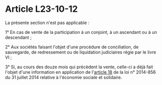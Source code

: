 # Article L23-10-12

<p>La présente section n'est pas applicable : </p><p>1° En cas de vente de la participation à un conjoint, à un ascendant ou à un descendant ; </p><p>2° Aux sociétés faisant l'objet d'une procédure de conciliation, de sauvegarde, de redressement ou de liquidation judiciaires régie par le livre VI ; </p><p>3° Si, au cours des douze mois qui précèdent la vente, celle-ci a déjà fait l'objet d'une information en application de l'<a href='/affichTexteArticle.do?cidTexte=JORFTEXT000029313296&idArticle=JORFARTI000029313311&categorieLien=cid' title='LOI n° 2014-856 du 31 juillet 2014 - art. 18 (V)'>article 18</a> de la loi n° 2014-856 du 31 juillet 2014 relative à l'économie sociale et solidaire.</p>